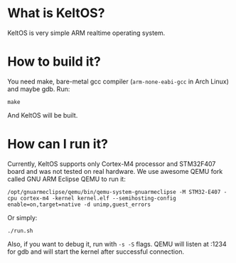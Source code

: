 # What is KeltOS?
KeltOS is very simple ARM realtime operating system.

# How to build it?
You need make, bare-metal gcc compiler (`arm-none-eabi-gcc` in Arch Linux) and maybe gdb.
Run:
```
make
```
And KeltOS will be built.

# How can I run it?
Currently, KeltOS supports only Cortex-M4 processor and STM32F407 board and was not tested on real hardware. We use awesome QEMU fork called GNU ARM Eclipse QEMU to run it:
```
/opt/gnuarmeclipse/qemu/bin/qemu-system-gnuarmeclipse -M STM32-E407 -cpu cortex-m4 -kernel kernel.elf --semihosting-config enable=on,target=native -d unimp,guest_errors 
```
Or simply:
```
./run.sh
```
Also, if you want to debug it, run with `-s -S` flags. QEMU will listen at :1234 for gdb and will start the kernel after successful connection.
